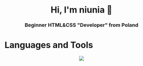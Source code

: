 <h1 align="center">Hi, I'm niunia 👋</h1>
<h3 align="center">Beginner HTML&CSS "Developer" from Poland</h3>

<h1>Languages and Tools</h1>
<p align="center">
  <a href="https://www.youtube.com/@ghxzzt">
    <img src="https://skillicons.dev/icons?i=html,css,github,phpstorm,&perline=7"/>
  </a>
</p> <br>
